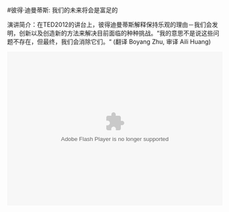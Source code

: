#彼得·迪曼蒂斯: 我们的未来将会是富足的

演讲简介：在TED2012的讲台上，彼得迪曼蒂斯解释保持乐观的理由－我们会发明，创新以及创造新的方法来解决目前面临的种种挑战。“我的意思不是说这些问题不存在，但最终，我们会消除它们。“ (翻译 Boyang Zhu, 审译 Aili Huang)

<object width="100%" height="360"><param name="movie" value="http://swf.ws.126.net/openplayer/v01/-0-2_M8GV1NMA7_M8H1CBOGM-vimg1_ws_126_net//image/snapshot_movie/2012/12/U/N/M8H1CBIUN-.swf"></param><param name="allowScriptAccess" value="always"></param><param name="wmode" value="transparent"></param><embed src="http://swf.ws.126.net/openplayer/v01/-0-2_M8GV1NMA7_M8H1CBOGM-vimg1_ws_126_net//image/snapshot_movie/2012/12/U/N/M8H1CBIUN-.swf" type="application/x-shockwave-flash" width="100%" height="360" allowFullScreen="true" wmode="transparent" allowScriptAccess="always"></embed></object>

